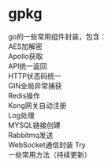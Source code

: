 # gpkg 
go的一些常用组件封装，包含：  
AES加解密  
Apollo获取  
API统一返回  
HTTP状态码统一  
GIN全局异常捕获  
Redis操作  
Kong网关自动注册  
Log处理  
MYSQL链接创建  
Rabbitmq发送  
WebSocket通信封装
Try  
一些常用方法（持续更新）  
